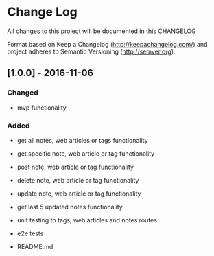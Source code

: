 # Change Log
All changes to this project will be documented in this CHANGELOG

Format based on Keep a Changelog (http://keepachangelog.com/)
and project adheres to Semantic Versioning (http://semver.org).

## [1.0.0] - 2016-11-06
### Changed
- mvp functionality

### Added
- get all notes, web articles or tags functionality
- get specific note, web article or tag functionality
- post note, web article or tag functionality
- delete note, web article or tag functionality
- update note, web article or tag functionality
- get last 5 updated notes functionality

- unit testing to tags, web articles and notes routes
- e2e tests
- README.md
